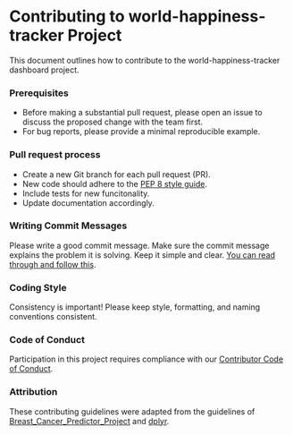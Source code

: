# Contributing to world-happiness-tracker Project

This document outlines how to contribute to the world-happiness-tracker dashboard project.

### Prerequisites

- Before making a substantial pull request, please open an issue to discuss the proposed change with the team first.
- For bug reports, please provide a minimal reproducible example.

### Pull request process

- Create a new Git branch for each pull request (PR).
- New code should adhere to the [PEP 8 style guide](https://www.python.org/dev/peps/pep-0008/).
- Include tests for new funcitonality.
- Update documentation accordingly.

### Writing Commit Messages

Please write a good commit message. Make sure the commit message explains the problem it is solving. Keep it simple and clear. [You can read through and follow this](https://chris.beams.io/posts/git-commit/).

### Coding Style

Consistency is important! Please keep style, formatting, and naming conventions consistent. 

### Code of Conduct

Participation in this project requires compliance with our [Contributor Code of Conduct](CODE_OF_CONDUCT.md).

### Attribution

These contributing guidelines were adapted from the guidelines of [Breast_Cancer_Predictor_Project](https://github.com/ttimbers/breast_cancer_predictor/blob/master/CONTRIBUTING.md) and [dplyr](https://github.com/tidyverse/dplyr/blob/main/.github/CONTRIBUTING.md).

